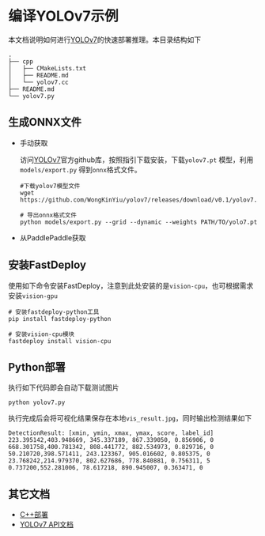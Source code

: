 # 编译YOLOv7示例

本文档说明如何进行[YOLOv7](https://github.com/WongKinYiu/yolov7)的快速部署推理。本目录结构如下

```
.
├── cpp
│   ├── CMakeLists.txt
│   ├── README.md
│   └── yolov7.cc
├── README.md
└── yolov7.py
```

## 生成ONNX文件

- 手动获取

  访问[YOLOv7](https://github.com/WongKinYiu/yolov7)官方github库，按照指引下载安装，下载`yolov7.pt` 模型，利用 `models/export.py` 得到`onnx`格式文件。

  

  ```
  #下载yolov7模型文件
  wget https://github.com/WongKinYiu/yolov7/releases/download/v0.1/yolov7.pt
  
  # 导出onnx格式文件
  python models/export.py --grid --dynamic --weights PATH/TO/yolo7.pt
  ```

  

- 从PaddlePaddle获取



## 安装FastDeploy

使用如下命令安装FastDeploy，注意到此处安装的是`vision-cpu`，也可根据需求安装`vision-gpu`

```
# 安装fastdeploy-python工具
pip install fastdeploy-python

# 安装vision-cpu模块
fastdeploy install vision-cpu
```
## Python部署

执行如下代码即会自动下载测试图片
```
python yolov7.py
```

执行完成后会将可视化结果保存在本地`vis_result.jpg`，同时输出检测结果如下
```
DetectionResult: [xmin, ymin, xmax, ymax, score, label_id]
223.395142,403.948669, 345.337189, 867.339050, 0.856906, 0
668.301758,400.781342, 808.441772, 882.534973, 0.829716, 0
50.210720,398.571411, 243.123367, 905.016602, 0.805375, 0
23.768242,214.979370, 802.627686, 778.840881, 0.756311, 5
0.737200,552.281006, 78.617218, 890.945007, 0.363471, 0
```

## 其它文档

- [C++部署](./cpp/README.md)
- [YOLOv7 API文档](./api.md)







